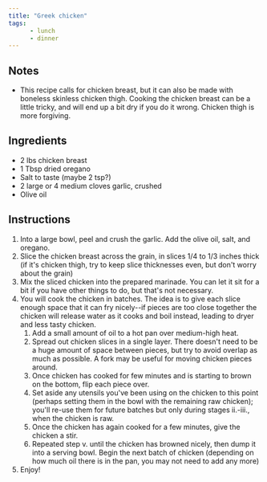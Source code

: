 ```yaml
---
title: "Greek chicken"
tags: 
      - lunch
      - dinner
---
```


## Notes

* This recipe calls for chicken breast, but it can also be made with boneless skinless chicken thigh. Cooking the chicken breast can be a little tricky, and will end up a bit dry if you do it wrong. Chicken thigh is more forgiving.

## Ingredients

* 2 lbs chicken breast
* 1 Tbsp dried oregano
* Salt to taste (maybe 2 tsp?)
* 2 large or 4 medium cloves garlic, crushed
* Olive oil

## Instructions

1. Into a large bowl, peel and crush the garlic. Add the olive oil, salt, and oregano.
2. Slice the chicken breast across the grain, in slices 1/4 to 1/3 inches thick (if it's chicken thigh, try to keep slice thicknesses even, but don't worry about the grain)
3. Mix the sliced chicken into the prepared marinade. You can let it sit for a bit if you have other things to do, but that's not necessary.
4. You will cook the chicken in batches. The idea is to give each slice enough space that it can fry nicely--if pieces are too close together the chicken will release water as it cooks and boil instead, leading to dryer and less tasty chicken.
   1. Add a small amount of oil to a hot pan over medium-high heat.
   2. Spread out chicken slices in a single layer. There doesn't need to be a huge amount of space between pieces, but try to avoid overlap as much as possible. A fork may be useful for moving chicken pieces around.
   3. Once chicken has cooked for few minutes and is starting to brown on the bottom, flip each piece over.
   4. Set aside any utensils you've been using on the chicken to this point (perhaps setting them in the bowl with the remaining raw chicken); you'll re-use them for future batches but only during stages ii.-iii., when the chicken is raw.
   5. Once the chicken has again cooked for a few minutes, give the chicken a stir.
   6. Repeated step v. until the chicken has browned nicely, then dump it into a serving bowl. Begin the next batch of chicken (depending on how much oil there is in the pan, you may not need to add any more)
5. Enjoy!